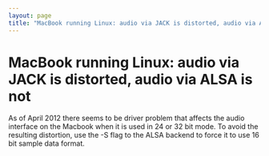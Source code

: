 ```yaml
---
layout: page
title: "MacBook running Linux: audio via JACK is distorted, audio via ALSA is not"
---
```


# MacBook running Linux: audio via JACK is distorted, audio via ALSA is not

As of April 2012 there seems to be driver problem that affects the audio
interface on the Macbook when it is used in 24 or 32 bit mode. To avoid the
resulting distortion, use the -S flag to the ALSA backend to force it to use
16 bit sample data format.

